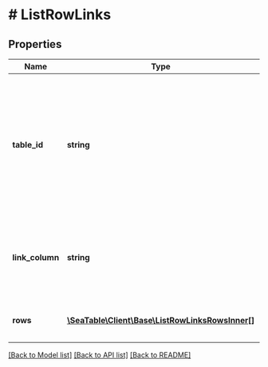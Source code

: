 # # ListRowLinks

## Properties

Name | Type | Description | Notes
------------ | ------------- | ------------- | -------------
**table_id** | **string** | The id of the table. The id of a table is unique inside a base and is often used to identify a table. **Important: the table_id is not the table_name**. |
**link_column** | **string** | This is the key of the link column. Do not use the &#x60;link_id&#x60; of the link column here. |
**rows** | [**\SeaTable\Client\Base\ListRowLinksRowsInner[]**](ListRowLinksRowsInner.md) | the rows you want to get the links for. | [optional]

[[Back to Model list]](../../README.md#models) [[Back to API list]](../../README.md#endpoints) [[Back to README]](../../README.md)
